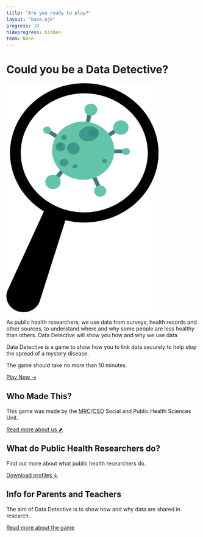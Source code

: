 ```yaml
---
title: "Are you ready to play?"
layout: "base.njk"
progress: 10
hideprogress: hidden
team: None
---
```



# Could you be a Data Detective?

<div class="two-column-home mb2">
  <div class="mb1 grid-column-2">
    <img class="bug" width="400px" height="600px" src="/img/bug.svg" alt="Newspaper showing crisis">
  </div>

  <div class="grid-column-1-md">

As public health researchers, we use data from surveys, health records and other sources, to understand where and why some people are less healthy than others. Data Detective will show you how and why we use data

Data Detective is a game to show how you to link data securely to help stop the spread of a mystery disease.

The game should take no more than 10 minutes.






<a class="btn" href="/play">Play Now &rarr;</a>

  </div>
</div>


<div class=" mt1 grid grid-md-3 grid-column-gap">

<div class="text-container mb1">

## Who Made This?

This game was made by the <abbr title="Medical Research Council">MRC</abbr>/<abbr title="Chief Scientist Office">CSO</abbr> Social and Public Health Sciences Unit.

<a target="_blank" href="https://www.gla.ac.uk/researchinstitutes/healthwellbeing/research/mrccsosocialandpublichealthsciencesunit/">Read more about us &#11016;</a>



</div>

<div class="text-container mb1">

## What do Public Health Researchers do?

Find out more about what public health researchers do.


<a target="_blank" href="https://www.gla.ac.uk/media/Media_781620_smxx.pdf">Download profiles
&#8595;</a>


</div>

<div class="text-container mb1">

## Info for Parents and Teachers

The aim of Data Detective is to show how and why data are shared in research.

<a href="/about/">Read more about the game </a>

</div>

</div>

